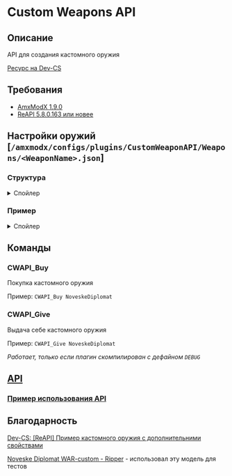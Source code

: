 # Custom Weapons API

## Описание

API для создания кастомного оружия

[Ресурс на Dev-CS](https://dev-cs.ru/resources/852/)

## Требования

- [AmxModX 1.9.0](https://www.amxmodx.org/downloads-new.php)
- [ReAPI 5.8.0.163 или новее](http://teamcity.rehlds.org/project.html?projectId=Reapi)

## Настройки оружий [`/amxmodx/configs/plugins/CustomWeaponAPI/Weapons/<WeaponName>.json`]

### Структура
<details>
    <summary>Спойлер</summary>

```js
{
    "DefaultName": [String] Название дефолтного оружие, на котором будет основано кастомное,
    "Models": {
        "v": [String] v_ модель оружия (Опционально),
        "p": [String] p_ модель оружия (Опционально),
        "w": [String] w_ модель оружия (Опционально)
    },
    "Sounds": {
        "Shot": [String] Звук выстрела,
        "ShotSilent": [String] Звук выстрела с глушителем (Только для M4A1 и USP-S),
        "OnlyPrecache": [
            [String] Звуковой файл используемый самой моделькой оружия,
            "..."
        ]
    },
    "MaxWalkSpeed": [Int] Скорость бега с оружием в руках,
    "ClipSize": [Int] Максимальное кол-во патронов в обойме,
    "MaxAmmo": [Int] Общее кол-во патронов,
    "DamageMult": [Float] Множитель урона,
    "Damage": [Float] Базовый урон,
    "Accuracy": [Float] Точность (До конца не уверен работает ли),
    "Weight": [Int] Вес оружия,
    "Price": [Int] Цена оружия (Если не указать то купить нельзя будет),
    "DeployTime": [Float] Длительность доставания оружия,
    "ReloadTime": [Float] Длительность перезарядки (Для дробовика время докидывания одного патрона),
    "PrimaryAttackRate": [Float] Интервал между первичными атаками,
    "HasSecondaryAttack": [Bool] Есть ли у оружия вторичная атака*,
    "SecondaryAttackRate": [Float] Интервал между вторичными атаками (Например, снятие\надевание глушителя)
}
```
*Если она есть изначально, то отключить её нельзя.
</details>

### Пример
<details>
    <summary>Спойлер</summary>

`/amxmodx/configs/plugins/CustomWeaponAPI/Weapons/AugA3War.json`:

```json
{
    "DefaultName": "aug",
    "ClipSize": 40,
    "MaxAmmo": 240,
    "Models": {
        "v": "models/CustomWeapons/AugA3War/v_aug.mdl",
        "p": "models/CustomWeapons/AugA3War/p_aug.mdl",
        "w": "models/CustomWeapons/AugA3War/w_aug.mdl"
    },
    "Sounds": {
        "Shot": "CustomWeapons/AugA3War/aug-1.wav",
        "OnlyPrecache": [
            "weapons/AUG/Mercury/bolt.wav",
            "weapons/AUG/Mercury/boltback.wav",
            "weapons/AUG/Mercury/boltrelease.wav",
            "weapons/AUG/Mercury/bullet.wav",
            "weapons/AUG/Mercury/draw.wav",
            "weapons/AUG/Mercury/magin.wav",
            "weapons/AUG/Mercury/magout.wav",
            "weapons/AUG/Mercury/magtap.wav"
        ]
    },
    "MaxWalkSpeed": 800,
    "DamageMult": 1.15,
    "Weight": 120,
    "Price": 7500,
    "DeployTime": 1.6,
    "PrimaryAttackRate": 0.12,
    "SecondaryAttackRate": 0.5
}
```
</details>

## Команды

### CWAPI_Buy <WeaponName>
Покупка кастомного оружия

Пример: `CWAPI_Buy NoveskeDiplomat`

### CWAPI_Give <WeaponName>
Выдача себе кастомного оружия

Пример: `CWAPI_Give NoveskeDiplomat`

_Работает, только если плагин скомпилирован с дефайном `DEBUG`_

## [API](https://github.com/ArKaNeMaN/amxx-CustomWeaponsAPI/blob/master/include/cwapi.inc)

### [Пример использования API](https://github.com/ArKaNeMaN/amxx-CustomWeaponsAPI/blob/master/CWAPI_Example_FireDeagle.sma)

## Благодарность
[Dev-CS: [ReAPI] Пример кастомного оружия с дополнительними свойствами](https://dev-cs.ru/threads/1983/)

[Noveske Diplomat WAR-custom - Ripper](https://dev-cs.ru/resources/805/) - использовал эту модель для тестов